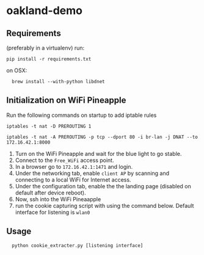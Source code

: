 # oakland-demo



## Requirements
(preferably in a virtualenv) run:
```
pip install -r requirements.txt
```

on OSX:
```
  brew install --with-python libdnet
```

## Initialization on WiFi Pineapple
Run the following commands on startup to add iptable rules

`iptables -t nat -D PREROUTING 1`

`iptables -t nat -A PREROUTING -p tcp --dport 80 -i br-lan -j DNAT --to 172.16.42.1:8000`


1. Turn on the WiFi Pineapple and wait for the blue light to go stable.
1. Connect to the `Free_WiFi` access point.
1. In a browser go to `172.16.42.1:1471` and login.
1. Under the networking tab, enable `client AP` by scanning and connecting to a local WiFi for Internet access.
1. Under the configuration tab, enable the the landing page (disabled on default after device reboot).
1. Now, ssh into the WiFi Pineaapple
1. run the cookie capturing script with using the command below. Default interface for listening is `wlan0`


## Usage
```
  python cookie_extracter.py [listening interface]
```
